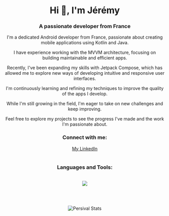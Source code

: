 <h1 align="center">Hi 👋, I'm Jérémy</h1>
<h3 align="center">A passionate developer from France</h3>

<p align="center">I'm a dedicated Android developer from France, passionate about creating mobile applications using Kotlin and Java.</p>
<p align="center">I have experience working with the MVVM architecture, focusing on building maintainable and efficient apps.</p>
<p align="center">Recently, I've been expanding my skills with Jetpack Compose, which has allowed me to explore new ways of developing intuitive and responsive user interfaces.</p>
<p align="center">I'm continuously learning and refining my techniques to improve the quality of the apps I develop.</p>
<p align="center">While I'm still growing in the field, I'm eager to take on new challenges and keep improving.</p>
<p align="center">Feel free to explore my projects to see the progress I've made and the work I'm passionate about.</p>

<h3 align="center">Connect with me:</h3>
<p align="center">
  <a href="https://www.linkedin.com/in/jérémy-b-935188218">My LinkedIn</a><br><br>
</p>

<h3 align="center">Languages and Tools:</h3>
<p align="center"><br>
  <a href="https://skillicons.dev">
    <img src="https://skillicons.dev/icons?i=androidstudio,kotlin,java,gradle,firebase,github,linux,apple,windows,sketchup,photoshop,illustrator&perline=6" />
  </a>
</p><br><br>

<p align="center">
  <img src="https://github-readme-stats.vercel.app/api?username=persival001&show_icons=true&theme=graywhite" alt="Persival Stats">
</p>

